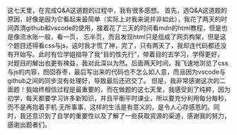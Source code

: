 这七天里，在完成Q&A这道题的过程中，我有很多感想。
首先，选Q&A这道题的原因，好像是因为它看起来最简单（实际上对我来说并非如此），我花了两天的时间弄清github和vscode的使用，接着花了三天的时间看mdn的html教程，但是也是像流水账一般，看一页，
忘半页，而且发现html只是组成了网页构架，但是这个题目还得看css与js，这时我才慌了神，完了，只有两天了，我却连代码都还没有开始写。此时有位学姐指导了我“目的性先行”，带着目的去学习，学得更好，
对题目的解出也更有裨益，我对此深以为然。后面两天时间，我飞速地浏览了css与js的内容，囫囵吞枣，最后写出来的代码也不怎么如人意，而且因为vscode与github之间的同步没有处理好，导致最后还迟交了。
但是，我非常感谢这次的二面题！我始终相信过程是最重要的，而在做题的这七天里，我感受到了纯粹，因为初学，每天都要学习许多新知识，并且平衡平时课业，所以要充分利用每分每秒，而不是再抱着手机
无所事事，这样的生活是有意义的，是令人心存感恩的。同时，我还意识到了自学的重要性以及了解了一些获取资源的渠道，感谢我的努力，感谢出题者们。
